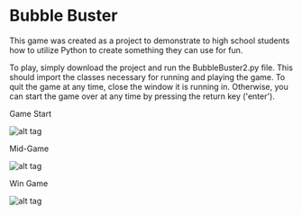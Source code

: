 # Bubble Buster

This game was created as a project to demonstrate to high school students how to utilize Python to create something they can use for fun.

To play, simply download the project and run the BubbleBuster2.py file. This should import the classes necessary for running 
and playing the game. To quit the game at any time, close the window it is running in. Otherwise, you can start the game over 
at any time by pressing the return key ('enter').

Game Start

![alt tag](https://people.ucsc.edu/~mjconner/images/BB_Start.png "Game Start")

Mid-Game

![alt tag](https://people.ucsc.edu/~mjconner/images/BB_Bubbles.png "Mid-Game")

Win Game

![alt tag](https://people.ucsc.edu/~mjconner/images/BB_You_Win.png "Win Game")
